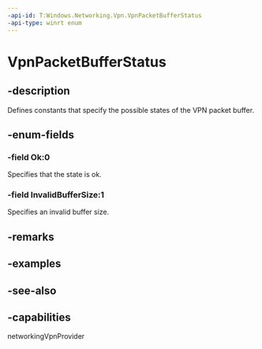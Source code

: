 ```yaml
---
-api-id: T:Windows.Networking.Vpn.VpnPacketBufferStatus
-api-type: winrt enum
---
```


<!-- Enumeration syntax
public enum Windows.Networking.Vpn.VpnPacketBufferStatus : int
-->

# VpnPacketBufferStatus

## -description
Defines constants that specify the possible states of the VPN packet buffer.

## -enum-fields
### -field Ok:0
Specifies that the state is ok.

### -field InvalidBufferSize:1
Specifies an invalid buffer size.

## -remarks

## -examples

## -see-also

## -capabilities
networkingVpnProvider